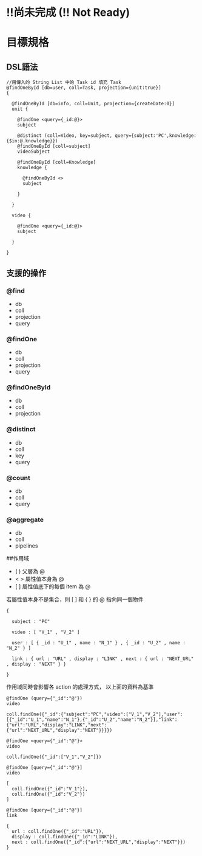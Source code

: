 # !!尚未完成 (!! Not Ready)

# 目標規格

## DSL語法
```
//用傳入的 String List 中的 Task id 填充 Task
@findOneById [db=user, coll=Task, projection={unit:true}]
{

  @findOneById [db=info, coll=Unit, projection={createDate:0}]
  unit {

    @findOne <query={_id:@}>
    subject

    @distinct (coll=Video, key=subject, query={subject:'PC',knowledge:{$in:@.knowledge}})
    @findOneById [coll=subject]
    videoSubject
    
    @findOneById [coll=Knowledge]
    knowledge {
        
      @findOneById <>
      subject
      
    }

  }
  
  video {
  
    @findOne <query={_id:@}>
    subject
        
  }

}
```

## 支援的操作
### @find
* db
* coll
* projection
* query

### @findOne
* db
* coll
* projection
* query

### @findOneById
* db
* coll
* projection

### @distinct
* db
* coll
* key
* query

### @count
* db
* coll
* query

### @aggregate
* db
* coll
* pipelines


##作用域

* ( )  父層為 @
* < >  屬性值本身為 @
* \[ \]  屬性值底下的每個 item 為 @

若屬性值本身不是集合，則 \[ \] 和 { } 的 @ 指向同一個物件

```
{

  subject : "PC"

  video : [ "V_1" , "V_2" ]

  user : [ { _id : "U_1" , name : "N_1" } , { _id : "U_2" , name : "N_2" } ]

  link : { url : "URL" , display : "LINK" , next : { url : "NEXT_URL" , display : "NEXT" } }

}
```

作用域同時會影響各 action 的處理方式，
以上面的資料為基準

```
@findOne (query={"_id":"@"})
video

coll.findOne({"_id":{"subject":"PC","video":["V_1","V_2"],"user":[{"_id":"U_1","name":"N_1"},{"_id":"U_2","name":"N_2"}],"link":{"url":"URL","display":"LINK","next":{"url":"NEXT_URL","display":"NEXT"}}}})
```

```
@findOne <query={"_id":"@"}>
video

coll.findOne({"_id":["V_1","V_2"]})
```

```
@findOne [query={"_id":"@"}]
video

[
  coll.findOne({"_id":"V_1"}),
  coll.findOne({"_id":"V_2"})
]
```

```
@findOne [query={"_id":"@"}]
link

{
  url : coll.findOne({"_id":"URL"}),
  display : coll.findOne({"_id":"LINK"}),
  next : coll.findOne({"_id":{"url":"NEXT_URL","display":"NEXT"}})
}
```
